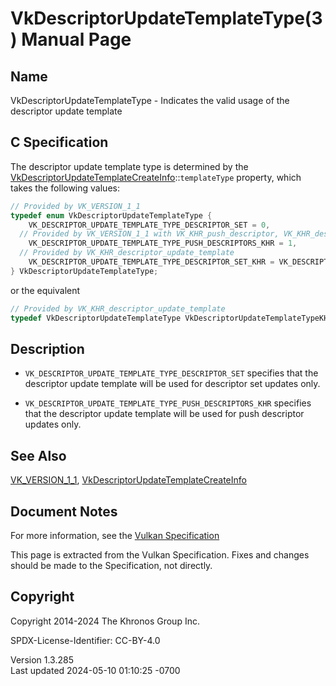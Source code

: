 # VkDescriptorUpdateTemplateType(3) Manual Page

## Name

VkDescriptorUpdateTemplateType - Indicates the valid usage of the
descriptor update template



## <a href="#_c_specification" class="anchor"></a>C Specification

The descriptor update template type is determined by the
[VkDescriptorUpdateTemplateCreateInfo](https://registry.khronos.org/vulkan/specs/1.3-extensions/man/html/VkDescriptorUpdateTemplateCreateInfo.html)::`templateType`
property, which takes the following values:

``` c
// Provided by VK_VERSION_1_1
typedef enum VkDescriptorUpdateTemplateType {
    VK_DESCRIPTOR_UPDATE_TEMPLATE_TYPE_DESCRIPTOR_SET = 0,
  // Provided by VK_VERSION_1_1 with VK_KHR_push_descriptor, VK_KHR_descriptor_update_template with VK_KHR_push_descriptor
    VK_DESCRIPTOR_UPDATE_TEMPLATE_TYPE_PUSH_DESCRIPTORS_KHR = 1,
  // Provided by VK_KHR_descriptor_update_template
    VK_DESCRIPTOR_UPDATE_TEMPLATE_TYPE_DESCRIPTOR_SET_KHR = VK_DESCRIPTOR_UPDATE_TEMPLATE_TYPE_DESCRIPTOR_SET,
} VkDescriptorUpdateTemplateType;
```

or the equivalent

``` c
// Provided by VK_KHR_descriptor_update_template
typedef VkDescriptorUpdateTemplateType VkDescriptorUpdateTemplateTypeKHR;
```

## <a href="#_description" class="anchor"></a>Description

- `VK_DESCRIPTOR_UPDATE_TEMPLATE_TYPE_DESCRIPTOR_SET` specifies that the
  descriptor update template will be used for descriptor set updates
  only.

- `VK_DESCRIPTOR_UPDATE_TEMPLATE_TYPE_PUSH_DESCRIPTORS_KHR` specifies
  that the descriptor update template will be used for push descriptor
  updates only.

## <a href="#_see_also" class="anchor"></a>See Also

[VK_VERSION_1_1](https://registry.khronos.org/vulkan/specs/1.3-extensions/man/html/VK_VERSION_1_1.html),
[VkDescriptorUpdateTemplateCreateInfo](https://registry.khronos.org/vulkan/specs/1.3-extensions/man/html/VkDescriptorUpdateTemplateCreateInfo.html)

## <a href="#_document_notes" class="anchor"></a>Document Notes

For more information, see the <a
href="https://registry.khronos.org/vulkan/specs/1.3-extensions/html/vkspec.html#VkDescriptorUpdateTemplateType"
target="_blank" rel="noopener">Vulkan Specification</a>

This page is extracted from the Vulkan Specification. Fixes and changes
should be made to the Specification, not directly.

## <a href="#_copyright" class="anchor"></a>Copyright

Copyright 2014-2024 The Khronos Group Inc.

SPDX-License-Identifier: CC-BY-4.0

Version 1.3.285  
Last updated 2024-05-10 01:10:25 -0700
